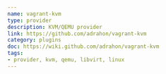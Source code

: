 ```yaml
---
name: vagrant-kvm
type: provider
description: KVM/QEMU provider
link: https://github.com/adrahon/vagrant-kvm
category: plugins
doc: https://wiki.github.com/adrahon/vagrant-kvm
tags:
- provider, kvm, qemu, libvirt, linux
---
```

